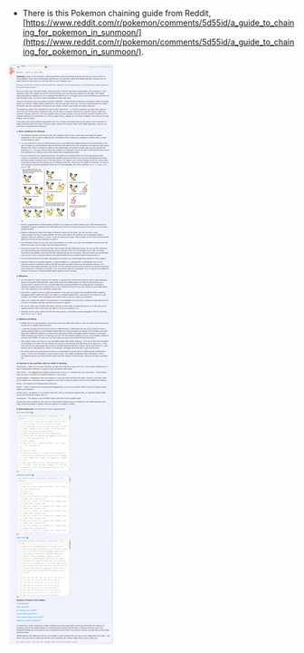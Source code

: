 * There is this Pokemon chaining guide from Reddit, [https://www.reddit.com/r/pokemon/comments/5d55id/a_guide_to_chaining_for_pokemon_in_sunmoon/](https://www.reddit.com/r/pokemon/comments/5d55id/a_guide_to_chaining_for_pokemon_in_sunmoon/).

![./20161203-1513-cet-chaining-guide-in-pokemon-sun-and-pokemon-moon-1.png](./20161203-1513-cet-chaining-guide-in-pokemon-sun-and-pokemon-moon-1.png)